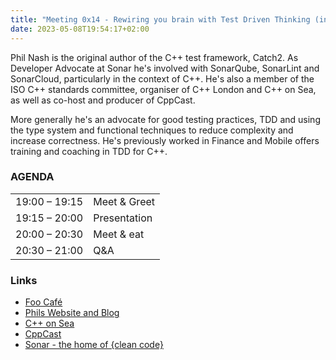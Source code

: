 ```yaml
---
title: "Meeting 0x14 - Rewiring you brain with Test Driven Thinking (in C++)"
date: 2023-05-08T19:54:17+02:00
---
```


Phil Nash is the original author of the C++ test framework, Catch2.
As Developer Advocate at Sonar he's involved with SonarQube, SonarLint and SonarCloud,
particularly in the context of C++. He's also a member of the ISO C++ standards committee,
organiser of C++ London and C++ on Sea, as well as co-host and producer of CppCast.

More generally he's an advocate for good testing practices, TDD and using the type system and functional
techniques to reduce complexity and increase correctness. He's previously worked in
Finance and Mobile offers training and coaching in TDD for C++.

### AGENDA

|               |              |
|---------------|--------------|
| 19:00 – 19:15 | Meet & Greet |
| 19:15 – 20:00 | Presentation |
| 20:00 – 20:30 | Meet & eat   |
| 20:30 – 21:00 | Q&A          |

### Links
* [Foo Café](https://foocafe.org/event/rewiring-you-brain-test-driven-thinking-c)
* [Phils Website and Blog](https://levelofindirection.com)
* [C++ on Sea](https://cpponsea.uk)
* [CppCast](https://cppcast.com)
* [Sonar - the home of {clean code}](https://www.sonarsource.com)
